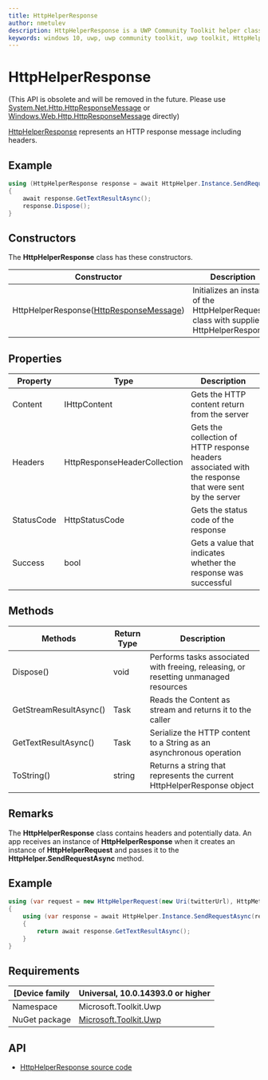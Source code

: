 ```yaml
---
title: HttpHelperResponse
author: nmetulev
description: HttpHelperResponse is a UWP Community Toolkit helper class used with the HttpHelper class to read http responses.
keywords: windows 10, uwp, uwp community toolkit, uwp toolkit, HttpHelperResponse
---
```


# HttpHelperResponse

(This API is obsolete and will be removed in the future. Please use [System.Net.Http.HttpResponseMessage](https://msdn.microsoft.com/library/system.net.http.httpresponsemessage(v=vs.110).aspx) 
or [Windows.Web.Http.HttpResponseMessage](https://docs.microsoft.com/uwp/api/Windows.Web.Http.HttpResponseMessage) directly)

[HttpHelperResponse](https://docs.microsoft.com/dotnet/api/microsoft.toolkit.uwp.httphelperresponse) represents an HTTP response message including headers. 

## Example

```csharp
using (HttpHelperResponse response = await HttpHelper.Instance.SendRequestAsync(request))
{
    await response.GetTextResultAsync();
    response.Dispose();
}
```

## Constructors

The **HttpHelperResponse** class has these constructors.

| Constructor | Description |
| ----------  | ----------- |
| HttpHelperResponse([HttpResponseMessage](https://msdn.microsoft.com/en-us/library/windows/apps/windows.web.http.httpresponsemessage.aspx))  | Initializes an instance of the HttpHelperRequest class with supplied HttpHelperResponse. |

## Properties

| Property | Type | Description |
| -------- | ----------- | ----------- |
| Content | IHttpContent | Gets the HTTP content return from the server |
| Headers | HttpResponseHeaderCollection | Gets the collection of HTTP response headers associated with the response that were sent by the server |
| StatusCode | HttpStatusCode | Gets the status code of the response |
| Success | bool | Gets a value that indicates whether the response was successful |

## Methods

| Methods | Return Type | Description |
| -- | -- | -- |
| Dispose() | void | Performs tasks associated with freeing, releasing, or resetting unmanaged resources |
| GetStreamResultAsync() | Task<IInputStream> | Reads the Content as stream and returns it to the caller |
| GetTextResultAsync() | Task<string> | Serialize the HTTP content to a String as an asynchronous operation |
| ToString() | string | Returns a string that represents the current HttpHelperResponse object |

## Remarks

The **HttpHelperResponse** class contains headers and potentially data. 
An app receives an instance of **HttpHelperResponse** when it creates an instance of **HttpHelperRequest** and passes it to the **HttpHelper.SendRequestAsync** method.

## Example

```csharp
using (var request = new HttpHelperRequest(new Uri(twitterUrl), HttpMethod.Post))
{
    using (var response = await HttpHelper.Instance.SendRequestAsync(request))
    {
        return await response.GetTextResultAsync();
    }
}
```

## Requirements

| [Device family | Universal, 10.0.14393.0 or higher |
| --- | --- |
| Namespace | Microsoft.Toolkit.Uwp |
| NuGet package | [Microsoft.Toolkit.Uwp](https://www.nuget.org/packages/Microsoft.Toolkit.Uwp/) |

## API

* [HttpHelperResponse source code](https://github.com/Microsoft/UWPCommunityToolkit/blob/master/Microsoft.Toolkit.Uwp/Helpers/HttpHelper/HttpHelperResponse.cs)

